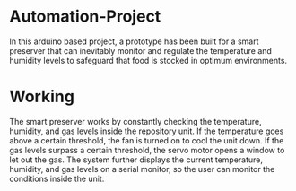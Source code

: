# Automation-Project
In this arduino based project, a prototype has been built for a smart preserver that can inevitably monitor and regulate the temperature and humidity levels to safeguard that food is stocked in optimum environments.

# Working
The smart preserver works by constantly checking the temperature, humidity, and gas levels inside the repository unit. If the temperature goes above a certain threshold, the fan is turned on to cool the unit down. If the gas levels surpass a certain threshold, the servo motor opens a window to let out the gas. The system further displays the current temperature, humidity, and gas levels on a serial monitor, so the user can monitor the conditions inside the unit.
